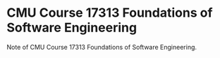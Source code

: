 # CMU Course 17313 Foundations of Software Engineering

Note of CMU Course 17313 Foundations of Software Engineering.
